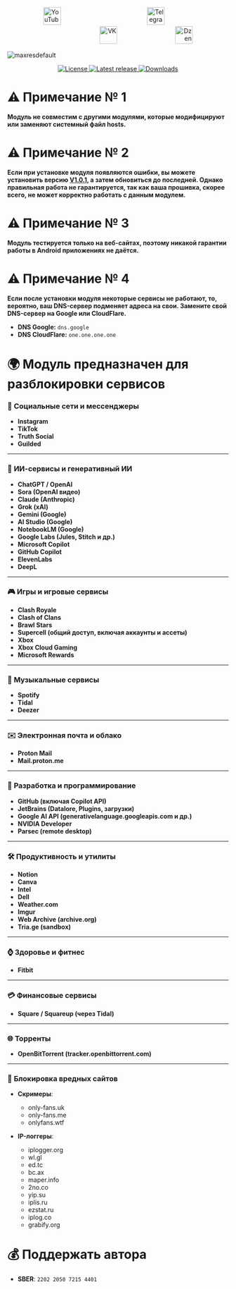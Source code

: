 <div align="center">
  <span style="display: inline-block; width: 33.3%; text-align: left;">
    <a href="https://www.youtube.com/@avencores/" target="_blank">
      <img src="https://github.com/user-attachments/assets/338bcd74-e3c3-4700-87ab-7985058bd17e" alt="YouTube" height="40">
    </a>
  </span>
  <span style="display: inline-block; width: 33.3%; text-align: center;">
    <a href="https://t.me/avencoresyt" target="_blank">
      <img src="https://github.com/user-attachments/assets/939f8beb-a49a-48cf-89b9-d610ee5c4b26" alt="Telegram" height="40">
    </a>
  </span>
  <span style="display: inline-block; width: 33.3%; text-align: right;">
    <a href="https://vk.com/avencoresvk" target="_blank">
      <img src="https://github.com/user-attachments/assets/dc109dda-9045-4a06-95a5-3399f0e21dc4" alt="VK" height="40">
    </a>
  </span>
  </span>
  <span style="display: inline-block; width: 33.3%; text-align: right;">
    <a href="https://dzen.ru/avencores" target="_blank">
      <img src="https://github.com/user-attachments/assets/bd55f5cf-963c-4eb8-9029-7b80c8c11411" alt="Dzen" height="40">
    </a>
  </span>
</div>

![maxresdefault](https://github.com/user-attachments/assets/a7333079-3bd3-405e-9a9e-c1f63191c1cf)

<p align="center">
  <!-- Бейдж лицензии -->
  <a href="https://github.com/AvenCores/Unlock_AI_and_EN_Services_for_Russia/blob/main/LICENSE">
    <img src="https://img.shields.io/github/license/AvenCores/Unlock_AI_and_EN_Services_for_Russia?style=flat-square" alt="License"/>
  </a>
  <!-- Бейдж последнего релиза -->
  <a href="https://github.com/AvenCores/Unlock_AI_and_EN_Services_for_Russia/releases/latest">
    <img src="https://img.shields.io/github/v/release/AvenCores/Unlock_AI_and_EN_Services_for_Russia?style=flat-square" alt="Latest release"/>
  </a>
  <!-- Бейдж количества скачиваний -->
  <a href="https://github.com/AvenCores/Unlock_AI_and_EN_Services_for_Russia/releases">
    <img src="https://img.shields.io/github/downloads/AvenCores/Unlock_AI_and_EN_Services_for_Russia/total?style=flat-square" alt="Downloads"/>
  </a>
</p>

# ⚠ Примечание № 1
**Модуль не совместим с другими модулями, которые модифицируют или заменяют системный файл hosts.**

# ⚠ Примечание № 2
**Если при установке модуля появляются ошибки, вы можете установить версию [V1.0.1](https://github.com/AvenCores/Unlock_AI_and_EN_Services_for_Russia/releases/tag/V1.0.1), а затем обновиться до последней. Однако правильная работа не гарантируется, так как ваша прошивка, скорее всего, не может корректно работать с данным модулем.**

# ⚠ Примечание № 3
**Модуль тестируется только на веб-сайтах, поэтому никакой гарантии работы в Android приложениях не даётся.**

# ⚠ Примечание № 4
**Если после установки модуля некоторые сервисы не работают, то, вероятно, ваш DNS-сервер подменяет адреса на свои. Замените свой DNS-сервер на Google или CloudFlare.**
 - **DNS Google:**  `dns.google`
 - **DNS CloudFlare:** `one.one.one.one`

# 🌍 Модуль предназначен для разблокировки сервисов 
### 📱 **Социальные сети и мессенджеры**

* **Instagram**
* **TikTok**
* **Truth Social**
* **Guilded**

---

### 🧠 **ИИ-сервисы и генеративный ИИ**

* **ChatGPT / OpenAI**
* **Sora (OpenAI видео)**
* **Claude (Anthropic)**
* **Grok (xAI)**
* **Gemini (Google)**
* **AI Studio (Google)**
* **NotebookLM (Google)**
* **Google Labs (Jules, Stitch и др.)**
* **Microsoft Copilot**
* **GitHub Copilot**
* **ElevenLabs**
* **DeepL**

---

### 🎮 **Игры и игровые сервисы**

* **Clash Royale**
* **Clash of Clans**
* **Brawl Stars**
* **Supercell (общий доступ, включая аккаунты и ассеты)**
* **Xbox**
* **Xbox Cloud Gaming**
* **Microsoft Rewards**

---

### 🎵 **Музыкальные сервисы**

* **Spotify**
* **Tidal**
* **Deezer**

---

### ✉️ **Электронная почта и облако**

* **Proton Mail**
* **Mail.proton.me**

---

### 🧩 **Разработка и программирование**

* **GitHub (включая Copilot API)**
* **JetBrains (Datalore, Plugins, загрузки)**
* **Google AI API (generativelanguage.googleapis.com и др.)**
* **NVIDIA Developer**
* **Parsec (remote desktop)**

---

### 🛠 **Продуктивность и утилиты**

* **Notion**
* **Canva**
* **Intel**
* **Dell**
* **Weather.com**
* **Imgur**
* **Web Archive (archive.org)**
* **Tria.ge (sandbox)**

---

### ⌚️ **Здоровье и фитнес**

* **Fitbit**

---

### 💳 **Финансовые сервисы**

* **Square / Squareup (через Tidal)**

---

### 🌐 **Торренты**

* **OpenBitTorrent (tracker.openbittorrent.com)**

---

### 📛 **Блокировка вредных сайтов**

* **Скримеры**:

  * only-fans.uk
  * only-fans.me
  * onlyfans.wtf
* **IP-логгеры**:

  * iplogger.org
  * wl.gl
  * ed.tc
  * bc.ax
  * maper.info
  * 2no.co
  * yip.su
  * iplis.ru
  * ezstat.ru
  * iplog.co
  * grabify.org

# 💰 Поддержать автора
+ **SBER**: `2202 2050 7215 4401`

